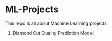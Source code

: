 # ML-Projects
This repo is all about Machine Learning projects
1. Diamond Cut Quality Prediction Model
